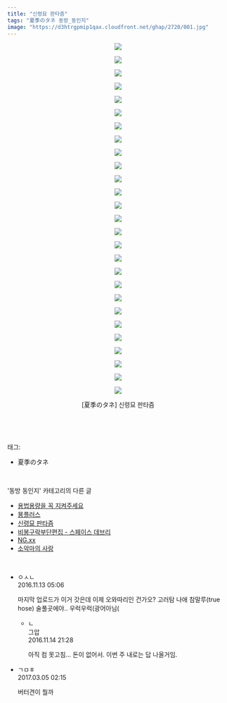 ```yaml
---
title: "신령묘 판타즘"
tags: "夏季のタネ 동방_동인지"
image: "https://d3htrgpmip1qax.cloudfront.net/ghap/2720/001.jpg"
---
```

<div class="article">
<p style="text-align: center; clear: none; float: none;"><img src="{{ site.imgserver5 }}/ghap/2720/001.jpg"/></p>
<p style="text-align: center; clear: none; float: none;"><img src="{{ site.imgserver5 }}/ghap/2720/002.jpg"/></p>
<p style="text-align: center; clear: none; float: none;"><img src="{{ site.imgserver5 }}/ghap/2720/003.jpg"/></p>
<p style="text-align: center; clear: none; float: none;"><img src="{{ site.imgserver5 }}/ghap/2720/004.jpg"/></p>
<p style="text-align: center; clear: none; float: none;"><img src="{{ site.imgserver5 }}/ghap/2720/005.jpg"/></p>
<p style="text-align: center; clear: none; float: none;"><img src="{{ site.imgserver5 }}/ghap/2720/006.jpg"/></p>
<p style="text-align: center; clear: none; float: none;"><img src="{{ site.imgserver5 }}/ghap/2720/007.jpg"/></p>
<p style="text-align: center; clear: none; float: none;"><img src="{{ site.imgserver5 }}/ghap/2720/008.jpg"/></p>
<p style="text-align: center; clear: none; float: none;"><img src="{{ site.imgserver5 }}/ghap/2720/009.jpg"/></p>
<p style="text-align: center; clear: none; float: none;"><img src="{{ site.imgserver5 }}/ghap/2720/010.jpg"/></p>
<p style="text-align: center; clear: none; float: none;"><img src="{{ site.imgserver5 }}/ghap/2720/011.jpg"/></p>
<p style="text-align: center; clear: none; float: none;"><img src="{{ site.imgserver5 }}/ghap/2720/012.jpg"/></p>
<p style="text-align: center; clear: none; float: none;"><img src="{{ site.imgserver5 }}/ghap/2720/013.jpg"/></p>
<p style="text-align: center; clear: none; float: none;"><img src="{{ site.imgserver5 }}/ghap/2720/014.jpg"/></p>
<p style="text-align: center; clear: none; float: none;"><img src="{{ site.imgserver5 }}/ghap/2720/015.jpg"/></p>
<p style="text-align: center; clear: none; float: none;"><img src="{{ site.imgserver5 }}/ghap/2720/016.jpg"/></p>
<p style="text-align: center; clear: none; float: none;"><img src="{{ site.imgserver5 }}/ghap/2720/017.jpg"/></p>
<p style="text-align: center; clear: none; float: none;"><img src="{{ site.imgserver5 }}/ghap/2720/018.jpg"/></p>
<p style="text-align: center; clear: none; float: none;"><img src="{{ site.imgserver5 }}/ghap/2720/019.jpg"/></p>
<p style="text-align: center; clear: none; float: none;"><img src="{{ site.imgserver5 }}/ghap/2720/020.jpg"/></p>
<p style="text-align: center; clear: none; float: none;"><img src="{{ site.imgserver5 }}/ghap/2720/021.jpg"/></p>
<p style="text-align: center; clear: none; float: none;"><img src="{{ site.imgserver5 }}/ghap/2720/022.jpg"/></p>
<p style="text-align: center; clear: none; float: none;"><img src="{{ site.imgserver5 }}/ghap/2720/023.jpg"/></p>
<p style="text-align: center; clear: none; float: none;"><img src="{{ site.imgserver5 }}/ghap/2720/024.jpg"/></p>
<p style="text-align: center; clear: none; float: none;"><img src="{{ site.imgserver5 }}/ghap/2720/025.jpg"/></p>
<p style="text-align: center; clear: none; float: none;"><img src="{{ site.imgserver5 }}/ghap/2720/026.jpg"/></p>
<p style="text-align: center; clear: none; float: none;"><img src="{{ site.imgserver5 }}/ghap/2720/027.jpg"/></p>
<p style="text-align: center; clear: none; float: none;">[夏季のタネ] 신령묘 판타즘</p>
<p><br/></p>
</div><br/>
<div class="tagTrail">
<p>태그: </p>
<ul>
<li>夏季のタネ</li>
</ul>
</div><br/>
<div class="another">
<p>'동방 동인지' 카테고리의 다른 글</p>
<ul>
<li><a href="/ghap_2727">용법용량을 꼭 지켜주세요</a></li>
<li><a href="/ghap_2726">묭플러스</a></li>
<li><a href="/ghap_2720">신령묘 판타즘</a></li>
<li><a href="/ghap_2719">비봉구락부단편집 - 스페이스 데브리</a></li>
<li><a href="/ghap_2718">NG.xx</a></li>
<li><a href="/ghap_2717">소악마의 사랑</a></li>
</ul>
</div><br/>
<div class="cb_module cb_fluid">
<div class="cb_wrt cb_profile">
<div class="comment">
<ul>
<li class="cb_thumb_off" id="comment14848377">
<div class="cb_comment_area">
<div class="cb_info_area">
<div class="cb_section">
<span class="cb_nick_name">ㅇㅅㄴ</span>
</div>
<div class="cb_section">
<span class="cb_date">2016.11.13 05:06 </span>
</div>
</div>
<div class="cb_dsc_comment">
<p class="cb_dsc">
											마지막 업로드가 이거 갓은데 이제 오와따리인 건가오? 고러탐 나애 참말루(true hose)  술풀곳에야.. 우럭우럭(광어아님(
										</p>
</div>
<ul>
<li class="cb_thumb_off" id="comment14849554">
<span class="cb_bu_subnode">ㄴ</span>
<div class="cb_comment_area">
<div class="cb_info_area">
<div class="cb_section">
<span class="cb_nick_name">그압</span>
</div>
<div class="cb_section">
<span class="cb_date">2016.11.14 21:28 </span>
</div>
</div>
<div class="cb_dsc_comment">
<p class="cb_dsc">
																아직 컴 못고침... 돈이 없어서. 이번 주 내로는 답 나올거임.
															</p>
</div>
</div>
</li>
</ul>
</div></li>
<li class="cb_thumb_off" id="comment14931578">
<div class="cb_comment_area">
<div class="cb_info_area">
<div class="cb_section">
<span class="cb_nick_name">ㄱㅁㅎ</span>
</div>
<div class="cb_section">
<span class="cb_date">2017.03.05 02:15 </span>
</div>
</div>
<div class="cb_dsc_comment">
<p class="cb_dsc">
											버터견이 뭘까
										</p>
</div>
</div></li>
</ul>
</div>
</div><!-- commentList close -->
</div><br/>
